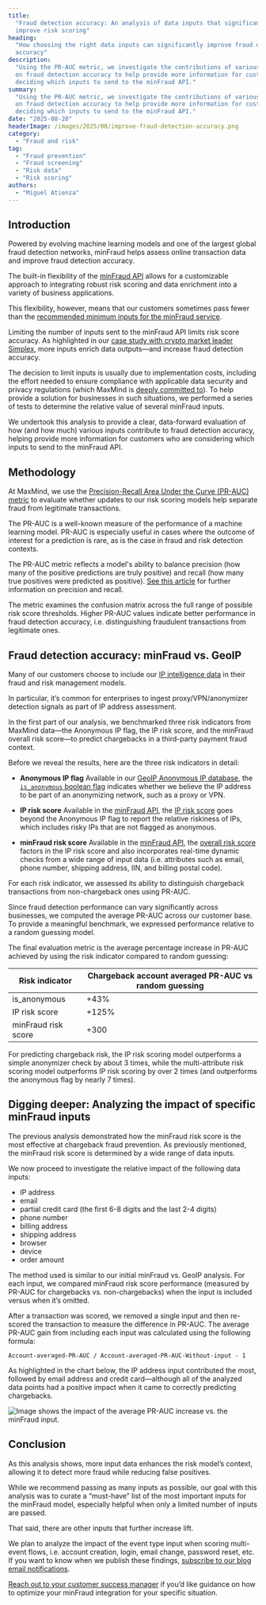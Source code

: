 ```yaml
---
title:
  "Fraud detection accuracy: An analysis of data inputs that significantly
  improve risk scoring"
heading:
  "How choosing the right data inputs can significantly improve fraud detection
  accuracy"
description:
  "Using the PR-AUC metric, we investigate the contributions of various inputs
  on fraud detection accuracy to help provide more information for customers
  deciding which inputs to send to the minFraud API."
summary:
  "Using the PR-AUC metric, we investigate the contributions of various inputs
  on fraud detection accuracy to help provide more information for customers
  deciding which inputs to send to the minFraud API."
date: "2025-08-20"
headerImage: /images/2025/08/improve-fraud-detection-accuracy.png
category:
  - "Fraud and risk"
tag:
  - "Fraud prevention"
  - "Fraud screening"
  - "Risk data"
  - "Risk scoring"
authors:
  - "Miguel Atienza"
---
```


## Introduction

Powered by evolving machine learning models and one of the largest global fraud
detection networks, minFraud helps assess online transaction data and improve
fraud detection accuracy.

The built-in flexibility of the
[minFraud API](https://www.maxmind.com/en/solutions/fraud-prevention/for-platforms)
allows for a customizable approach to integrating robust risk scoring and data
enrichment into a variety of business applications.

This flexibility, however, means that our customers sometimes pass fewer than
the
[recommended minimum inputs for the minFraud service](https://support.maxmind.com/hc/en-us/articles/4407964824859-Pass-Inputs-to-minFraud#h_01GD1ECZX37JKW9DF69K5AXX7S).

Limiting the number of inputs sent to the minFraud API limits risk score
accuracy. As highlighted in our
[case study with crypto market leader Simplex](https://blog.maxmind.com/2021/08/simplex-uses-minfraud-data/),
more inputs enrich data outputs—and increase fraud detection accuracy.

The decision to limit inputs is usually due to implementation costs, including
the effort needed to ensure compliance with applicable data security and privacy
regulations (which MaxMind is
[deeply committed to](https://www.maxmind.com/en/company/commitment-to-security)).
To help provide a solution for businesses in such situations, we performed a
series of tests to determine the relative value of several minFraud inputs.

We undertook this analysis to provide a clear, data-forward evaluation of how
(and how much) various inputs contribute to fraud detection accuracy, helping
provide more information for customers who are considering which inputs to send
to the minFraud API.

## Methodology

At MaxMind, we use the
[Precision-Recall Area Under the Curve (PR-AUC) metric](https://coralogix.com/ai-blog/ultimate-guide-to-pr-auc-calculations-uses-and-limitations/)
to evaluate whether updates to our risk scoring models help separate fraud from
legitimate transactions.

The PR-AUC is a well-known measure of the performance of a machine learning
model. PR-AUC is especially useful in cases where the outcome of interest for a
prediction is rare, as is the case in fraud and risk detection contexts.

The PR-AUC metric reflects a model's ability to balance precision (how many of
the positive predictions are truly positive) and recall (how many true positives
were predicted as positive).
[See this article](https://towardsdatascience.com/precision-and-recall-88a3776c8007/)
for further information on precision and recall.

The metric examines the confusion matrix across the full range of possible risk
score thresholds. Higher PR-AUC values indicate better performance in fraud
detection accuracy, i.e. distinguishing fraudulent transactions from legitimate
ones.

## Fraud detection accuracy: minFraud vs. GeoIP

Many of our customers choose to include our
[IP intelligence data](https://www.maxmind.com/en/geoip-anonymous-ip-database)
in their fraud and risk management models.

In particular, it’s common for enterprises to ingest proxy/VPN/anonymizer
detection signals as part of IP address assessment.

In the first part of our analysis, we benchmarked three risk indicators from
MaxMind data—the Anonymous IP flag, the IP risk score, and the minFraud overall
risk score—to predict chargebacks in a third-party payment fraud context.

Before we reveal the results, here are the three risk indicators in detail:

- **Anonymous IP flag** Available in our
  [GeoIP Anonymous IP database](https://www.maxmind.com/en/geoip-anonymous-ip-database),
  the
  [`is_anonymous` boolean flag](https://dev.maxmind.com/geoip/docs/web-services/responses/#schema--response--traits__is_anonymous)
  indicates whether we believe the IP address to be part of an anonymizing
  network, such as a proxy or VPN.

- **IP risk score** Available in the
  [minFraud API](https://www.maxmind.com/en/solutions/fraud-prevention/overview),
  the
  [IP risk score](https://support.maxmind.com/hc/en-us/articles/30721692872603-IP-Risk-Score)
  goes beyond the Anonymous IP flag to report the relative riskiness of IPs,
  which includes risky IPs that are not flagged as anonymous.

- **minFraud risk score** Available in the
  [minFraud API](https://www.maxmind.com/en/solutions/fraud-prevention/overview),
  the
  [overall risk score](https://support.maxmind.com/hc/en-us/articles/4408382414235-Overall-Risk-Score)
  factors in the IP risk score and also incorporates real-time dynamic checks
  from a wide range of input data (i.e. attributes such as email, phone number,
  shipping address, IIN, and billing postal code).

For each risk indicator, we assessed its ability to distinguish chargeback
transactions from non-chargeback ones using PR-AUC.

Since fraud detection performance can vary significantly across businesses, we
computed the average PR-AUC across our customer base. To provide a meaningful
benchmark, we expressed performance relative to a random guessing model.

The final evaluation metric is the average percentage increase in PR-AUC
achieved by using the risk indicator compared to random guessing:

| **Risk indicator**  | **Chargeback account averaged PR-AUC vs random guessing** |
| ------------------- | --------------------------------------------------------- |
| is_anonymous        | +43%                                                      |
| IP risk score       | +125%                                                     |
| minFraud risk score | +300                                                      |

For predicting chargeback risk, the IP risk scoring model outperforms a simple
anonymizer check by about 3 times, while the multi-attribute risk scoring model
outperforms IP risk scoring by over 2 times (and outperforms the anonymous flag
by nearly 7 times).

## Digging deeper: Analyzing the impact of specific minFraud inputs

The previous analysis demonstrated how the minFraud risk score is the most
effective at chargeback fraud prevention. As previously mentioned, the minFraud
risk score is determined by a wide range of data inputs.

We now proceed to investigate the relative impact of the following data inputs:

- IP address
- email
- partial credit card (the first 6-8 digits and the last 2-4 digits)
- phone number
- billing address
- shipping address
- browser
- device
- order amount

The method used is similar to our initial minFraud vs. GeoIP analysis. For each
input, we compared minFraud risk score performance (measured by PR-AUC for
chargebacks vs. non-chargebacks) when the input is included versus when it’s
omitted.

After a transaction was scored, we removed a single input and then re-scored the
transaction to measure the difference in PR-AUC. The average PR-AUC gain from
including each input was calculated using the following formula:

`Account-averaged-PR-AUC / Account-averaged-PR-AUC-Without-input - 1`

As highlighted in the chart below, the IP address input contributed the most,
followed by email address and credit card—although all of the analyzed data
points had a positive impact when it came to correctly predicting chargebacks.

![Image shows the impact of the average PR-AUC increase vs. the minFraud input.](/images/2025/08/average-pr-auc-increase-minfraud-inputs.png)

## Conclusion

As this analysis shows, more input data enhances the risk model’s context,
allowing it to detect more fraud while reducing false positives.

While we recommend passing as many inputs as possible, our goal with this
analysis was to curate a “must-have” list of the most important inputs for the
minFraud model, especially helpful when only a limited number of inputs are
passed.

That said, there are other inputs that further increase lift.

We plan to analyze the impact of the event type input when scoring multi-event
flows, i.e. account creation, login, email change, password reset, etc. If you
want to know when we publish these findings,
[subscribe to our blog email notifications](https://comms.maxmind.com/maxmind-blog-subscription).

[Reach out to your customer success manager](mailto:customersuccess@maxmind.com)
if you’d like guidance on how to optimize your minFraud integration for your
specific situation.
